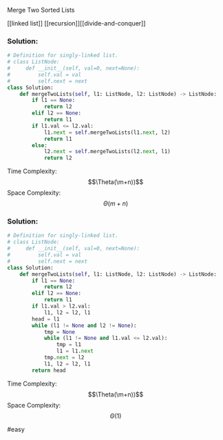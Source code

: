 Merge Two Sorted Lists

[[linked list]] [[recursion]][[divide-and-conquer]]

### Solution:
```python
# Definition for singly-linked list.
# class ListNode:
#     def __init__(self, val=0, next=None):
#         self.val = val
#         self.next = next
class Solution:
    def mergeTwoLists(self, l1: ListNode, l2: ListNode) -> ListNode:
        if l1 == None:
            return l2
        elif l2 == None:
            return l1
        if l1.val <= l2.val:
            l1.next = self.mergeTwoLists(l1.next, l2)
            return l1
        else:
            l2.next = self.mergeTwoLists(l2.next, l1)
            return l2

```

Time Complexity: $$\Theta(\m+n))$$
Space Complexity:  $$\Theta(m+n)$$


### Solution:
```python
# Definition for singly-linked list.
# class ListNode:
#     def __init__(self, val=0, next=None):
#         self.val = val
#         self.next = next
class Solution:
    def mergeTwoLists(self, l1: ListNode, l2: ListNode) -> ListNode:
        if l1 == None:
            return l2
        elif l2 == None:
            return l1
        if l1.val > l2.val:
            l1, l2 = l2, l1
        head = l1
        while (l1 != None and l2 != None):
            tmp = None
            while (l1 != None and l1.val <= l2.val):
                tmp = l1
                l1 = l1.next
            tmp.next = l2
            l1, l2 = l2, l1
        return head

```

Time Complexity: $$\Theta(\m+n))$$
Space Complexity:  $$\Theta(1)$$

#easy 